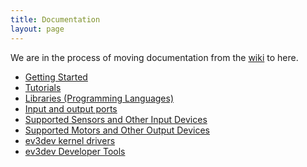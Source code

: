```yaml
---
title: Documentation
layout: page
---
```


We are in the process of moving documentation from the [wiki] to here.

* [Getting Started]
* [Tutorials]
* [Libraries (Programming Languages)][libraries]
* [Input and output ports][ports]
* [Supported Sensors and Other Input Devices][sensors]
* [Supported Motors and Other Output Devices][motors]
* [ev3dev kernel drivers][drivers]
* [ev3dev Developer Tools][devtools]

[Getting Started]: getting-started
[Tutorials]: tutorials
[wiki]: https://github.com/ev3dev/ev3dev/wiki
[libraries]: libraries
[ports]: ports
[sensors]: sensors
[motors]: motors
[drivers]: drivers
[devtools]: devtools
